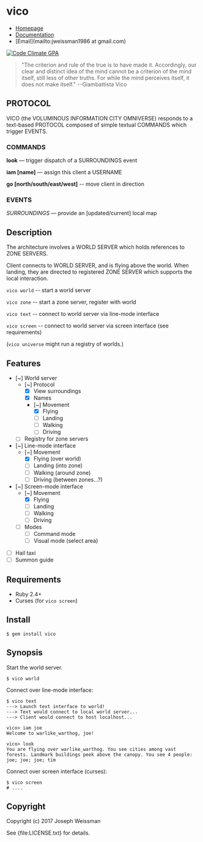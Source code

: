 # vico

* [Homepage](https://rubygems.org/gems/vico)
* [Documentation](http://rubydoc.info/gems/vico/frames)
* [Email](mailto:jweissman1986 at gmail.com)

[![Code Climate GPA](https://codeclimate.com/github/jweissman/vico/badges/gpa.svg)](https://codeclimate.com/github/jweissman/vico)


> "The criterion and rule of the true is to have made it. Accordingly, our clear and distinct idea of the mind cannot be a criterion of the mind itself, still less of other truths. For while the mind perceives itself, it does not make itself." --Giambattista Vico

## PROTOCOL

VICO (the VOLUMINOUS INFORMATION CITY OMNIVERSE) responds to a text-based PROTOCOL composed of simple textual COMMANDS which trigger EVENTS.

### COMMANDS

**look** — trigger dispatch of a SURROUNDINGS event

**iam [name]** — assign this client a USERNAME

**go [north/south/east/west]** -- move client in direction


### EVENTS

*SURROUNDINGS* — provide an [updated/current] local map

## Description

The architecture involves a WORLD SERVER which holds references to ZONE SERVERS.

Client connects to WORLD SERVER, and is flying above the world. When landing, they are directed to registered ZONE SERVER which supports the local interaction.

`vico world` -- start a world server

`vico zone` -- start a zone server, register with world

`vico text` -- connect to world server via line-mode interface

`vico screen` -- connect to world server via screen interface (see requirements)

(`vico universe` might run a registry of worlds.)

## Features

  - [~] World server
    - [~] Protocol
      - [x] View surroundings
      - [x] Names
      - [~] Movement
        - [x] Flying
        - [ ] Landing
        - [ ] Walking
        - [ ] Driving
    - [ ] Registry for zone servers
  - [~] Line-mode interface
    - [~] Movement
      - [x] Flying (over world)
      - [ ] Landing (into zone)
      - [ ] Walking (around zone)
      - [ ] Driving (between zones...?)
  - [~] Screen-mode interface
    - [~] Movement
      - [x] Flying
      - [ ] Landing
      - [ ] Walking
      - [ ] Driving
    - [ ] Modes
      - [ ] Command mode
      - [ ] Visual mode (select area)
  - [ ] Hail taxi
  - [ ] Summon guide

## Requirements

  - Ruby 2.4+
  - Curses (for `vico screen`)

## Install

    $ gem install vico

## Synopsis

Start the world server.

    $ vico world

Connect over line-mode interface:

    $ vico text
    ---> Launch text interface to world!
    ---> Text would connect to local world server...
    ---> Client would connect to host localhost...

    vico> iam joe
    Welcome to warlike_warthog, joe!

    vico> look
    You are flying over warlike_warthog. You see cities among vast forests. Landmark buildings peek above the canopy. You see 4 people: joe; joe; joe; tim

Connect over screen interface (curses):

    $ vico screen
    # ....

## Copyright

Copyright (c) 2017 Joseph Weissman

See {file:LICENSE.txt} for details.
